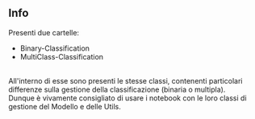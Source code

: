 ## Info
Presenti due cartelle:
- Binary-Classification
- MultiClass-Classification
<br/>
All'interno di esse sono presenti le stesse classi, contenenti particolari differenze sulla gestione della classificazione (binaria o multipla).<br/>
Dunque è vivamente consigliato di usare i notebook con le loro classi di gestione del Modello e delle Utils.

